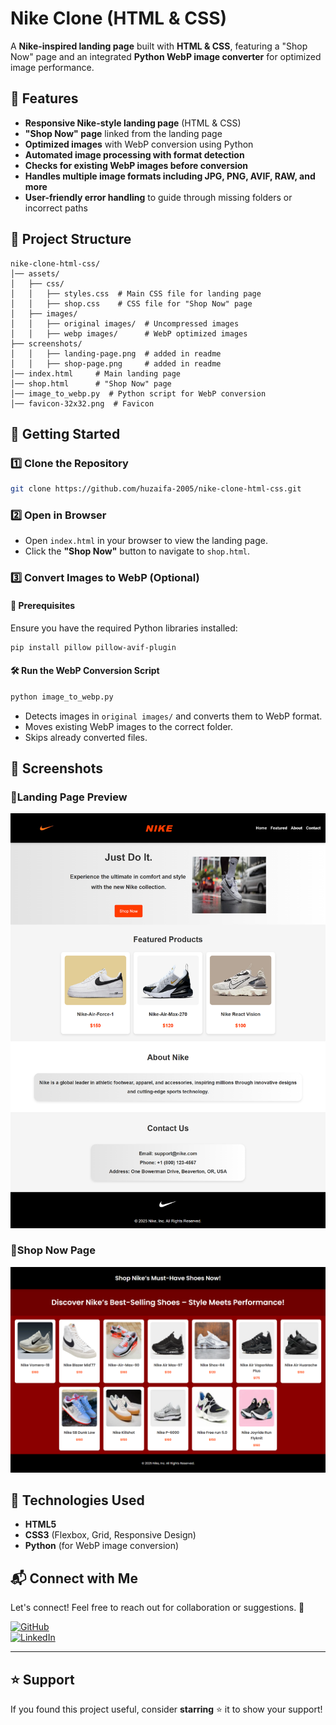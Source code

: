 # Nike Clone (HTML & CSS)

A **Nike-inspired landing page** built with **HTML & CSS**, featuring a "Shop Now" page and an integrated **Python WebP image converter** for optimized image performance.

## 📌 Features
- **Responsive Nike-style landing page** (HTML & CSS)
- **"Shop Now" page** linked from the landing page
- **Optimized images** with WebP conversion using Python
- **Automated image processing with format detection**
- **Checks for existing WebP images before conversion**
- **Handles multiple image formats including JPG, PNG, AVIF, RAW, and more**
- **User-friendly error handling** to guide through missing folders or incorrect paths

## 📂 Project Structure
```
nike-clone-html-css/
│── assets/
│   ├── css/
│   │   ├── styles.css  # Main CSS file for landing page
│   │   ├── shop.css    # CSS file for "Shop Now" page
│   ├── images/
│   │   ├── original images/  # Uncompressed images
│   │   ├── webp images/      # WebP optimized images
├── screenshots/   
│   │   ├── landing-page.png  # added in readme 
│   │   ├── shop-page.png     # added in readme
│── index.html     # Main landing page
│── shop.html      # "Shop Now" page
│── image_to_webp.py  # Python script for WebP conversion
│── favicon-32x32.png  # Favicon
```

## 🚀 Getting Started
### 1️⃣ Clone the Repository
```bash
git clone https://github.com/huzaifa-2005/nike-clone-html-css.git
```
### 2️⃣ Open in Browser
- Open `index.html` in your browser to view the landing page.
- Click the **"Shop Now"** button to navigate to `shop.html`.

### 3️⃣ Convert Images to WebP (Optional)
#### 📌 Prerequisites
Ensure you have the required Python libraries installed:
```bash
pip install pillow pillow-avif-plugin
```
#### 🛠️ Run the WebP Conversion Script
```bash
python image_to_webp.py
```
- Detects images in `original images/` and converts them to WebP format.
- Moves existing WebP images to the correct folder.
- Skips already converted files.

## 📸 Screenshots
### 🔹Landing Page Preview  
![Landing Page](assets/screenshots/landing-page.png)

### 🔹Shop Now Page  
![Shop Page](assets/screenshots/shop-page.png)

## 🌟 Technologies Used
- **HTML5**
- **CSS3** (Flexbox, Grid, Responsive Design)
- **Python** (for WebP image conversion)

## 📬 Connect with Me
Let's connect! Feel free to reach out for collaboration or suggestions. 🚀

[![GitHub](https://img.shields.io/badge/GitHub-Profile-blue?logo=github)](https://github.com/huzaifa-2005)  
[![LinkedIn](https://img.shields.io/badge/LinkedIn-Profile-blue?logo=linkedin)](https://www.linkedin.com/in/huzaifa-ahmed-7843ba336/)

---

## ⭐ Support
If you found this project useful, consider **starring** ⭐ it to show your support!  


